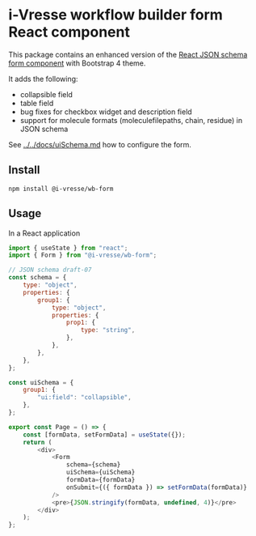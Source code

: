 # i-Vresse workflow builder form React component

This package contains an enhanced version of the [React JSON schema form component](https://github.com/rjsf-team/react-jsonschema-form) with Bootstrap 4 theme.

It adds the following:

- collapsible field
- table field
- bug fixes for checkbox widget and description field
- support for molecule formats (moleculefilepaths, chain, residue) in JSON schema

See [../../docs/uiSchema.md](../../docs/uiSchema.md) how to configure the form.

## Install

```shell
npm install @i-vresse/wb-form
```

## Usage

In a React application

```js
import { useState } from "react";
import { Form } from "@i-vresse/wb-form";

// JSON schema draft-07
const schema = {
    type: "object",
    properties: {
        group1: {
            type: "object",
            properties: {
                prop1: {
                    type: "string",
                },
            },
        },
    },
};

const uiSchema = {
    group1: {
        "ui:field": "collapsible",
    },
};

export const Page = () => {
    const [formData, setFormData] = useState({});
    return (
        <div>
            <Form
                schema={schema}
                uiSchema={uiSchema}
                formData={formData}
                onSubmit={({ formData }) => setFormData(formData)}
            />
            <pre>{JSON.stringify(formData, undefined, 4)}</pre>
        </div>
    );
};
```
